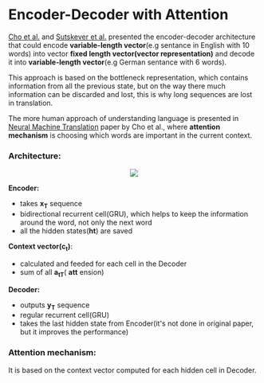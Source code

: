 # Encoder-Decoder with Attention 
[Cho et al.]() and [Sutskever et al.]() presented the encoder-decoder architecture that could encode __variable-length vector__(e.g sentance in English with 10 words) into vector __fixed length vector(vector representation)__
and decode it into __variable-length vector__(e.g German sentance with 6 words).

This approach is based on the bottleneck representation, which contains information from all the previous state, but on the way there much information can be discarded and lost, this is why long sequences are lost in translation. 

The more human approach of understanding language is presented in [Neural Machine Translation](https://arxiv.org/pdf/1409.0473.pdf) paper by Cho et al., where __attention mechanism__ is choosing which words are important in the current context.  

### Architecture:

<p align="center">
    <img src="https://github.com/maciejbalawejder/DeepLearning-collection/blob/main/NLP/Encoder-Decoder%20GRU%20with%20Attention/Example-of-Attention.png">
</p>

__Encoder:__
- takes __x<sub>T</sub>__ sequence
- bidirectional recurrent cell(GRU), which helps to keep the information around the word, not only the next word  
- all the hidden states(__ht__) are saved


__Context vector(c<sub>t</sub>)__:
- calculated and feeded for each cell in the Decoder 
- sum of all __a<sub>tT</sub>__( __att__ ension)

__Decoder:__
- outputs __y<sub>T</sub>__ sequence
- regular recurrent cell(GRU)
- takes the last hidden state from Encoder(it's not done in original paper, but it improves the performance)


### Attention mechanism:
It is based on the context vector computed for each hidden cell in Decoder. 
